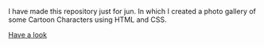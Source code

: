 I have made this repository just for jun. In which I created a photo gallery of some Cartoon Characters using HTML and CSS.

[Have a look](file:///C:/Users/dell%20laptop/Desktop/Photo%20Gallery/Cartoon%20Characters.html)
